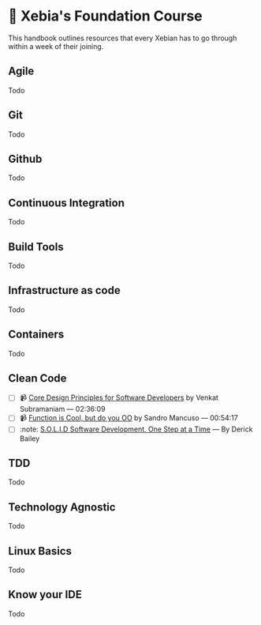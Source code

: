 # :book: Xebia's Foundation Course

This handbook outlines resources that every Xebian has to go through within a week of their joining.

## Agile

Todo

## Git

Todo

## Github

Todo

## Continuous Integration

Todo

## Build Tools

Todo

## Infrastructure as code

Todo

## Containers

Todo

## Clean Code

- [ ] :video_camera: [Core Design Principles for Software Developers](https://www.youtube.com/watch?v=llGgO74uXMI) by Venkat Subramaniam — 02:36:09
- [ ] :video_camera: [Function is Cool, but do you OO](https://www.youtube.com/watch?v=oiFYPAel-KY) by Sandro Mancuso — 00:54:17
- [ ] :note: [S.O.L.I.D Software Development, One Step at a Time](http://www.codemag.com/article/1001061) — By Derick Bailey

## TDD

Todo

## Technology Agnostic

Todo

## Linux Basics

Todo

## Know your IDE

Todo



